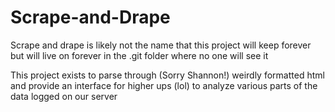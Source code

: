 # Scrape-and-Drape

Scrape and drape is likely not the name that this project will keep forever but will live on forever in the .git folder where no one will see it

This project exists to parse through (Sorry Shannon!) weirdly formatted html and provide an interface for higher ups (lol) to analyze various parts of the data logged on our server
